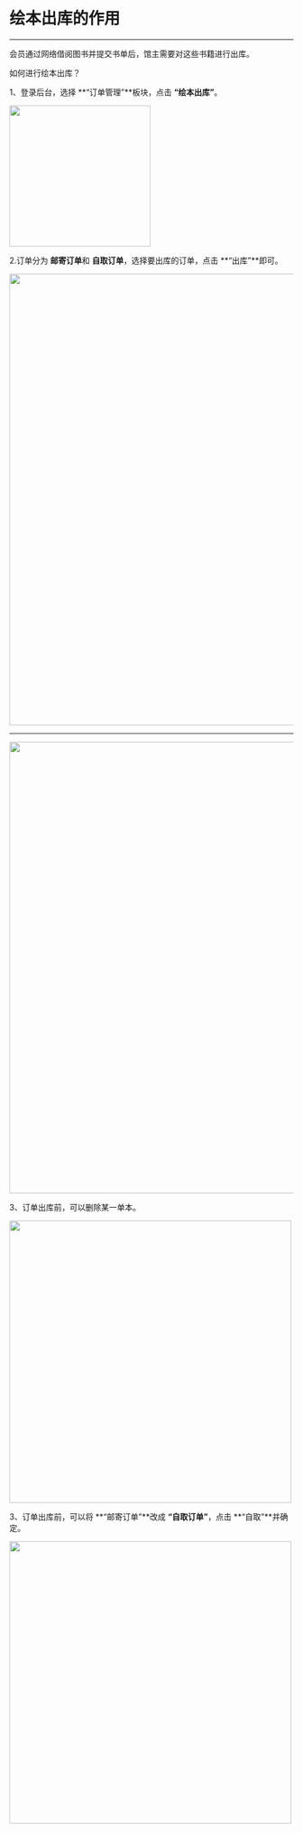 # 绘本出库的作用
-----
会员通过网络借阅图书并提交书单后，馆主需要对这些书籍进行出库。

如何进行绘本出库？

1、登录后台，选择 **“订单管理”**板块，点击 **“绘本出库”**。

<img src="https://qudulib.oss-cn-shanghai.aliyuncs.com/%E5%B1%8F%E5%B9%95%E5%BF%AB%E7%85%A7%202019-09-29%20%E4%B8%8A%E5%8D%889.23.02.png" width="250" hegiht="150" align=center />

2.订单分为 **邮寄订单**和 **自取订单**，选择要出库的订单，点击 **“出库”**即可。

<img src="https://qudulib.oss-cn-shanghai.aliyuncs.com/%E5%B1%8F%E5%B9%95%E5%BF%AB%E7%85%A7%202019-09-11%20%E4%B8%8B%E5%8D%882.14.43.png" width="800" hegiht="500" align=center />

-----

<img src="https://qudulib.oss-cn-shanghai.aliyuncs.com/%E5%B1%8F%E5%B9%95%E5%BF%AB%E7%85%A7%202019-09-11%20%E4%B8%8B%E5%8D%882.14.23.png" width="800" hegiht="500" align=center />


3、订单出库前，可以删除某一单本。

<img src="https://qudulib.oss-cn-shanghai.aliyuncs.com/%E5%B1%8F%E5%B9%95%E5%BF%AB%E7%85%A7%202019-09-11%20%E4%B8%8B%E5%8D%882.17.06.png" width="500" hegiht="300" align=center />

3、订单出库前，可以将 **“邮寄订单”**改成 **“自取订单”**，点击 **“自取”**并确定。

<img src="https://qudulib.oss-cn-shanghai.aliyuncs.com/%E5%B1%8F%E5%B9%95%E5%BF%AB%E7%85%A7%202019-09-11%20%E4%B8%8B%E5%8D%882.15.15.png" width="500" hegiht="300" align=center />





